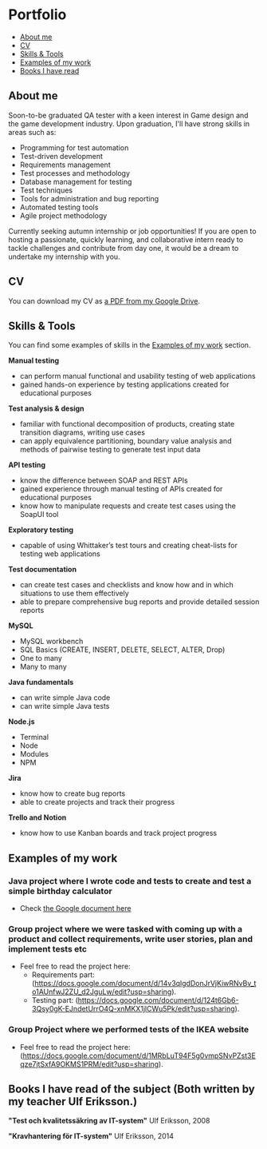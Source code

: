 # Portfolio
- [About me](#about-me)
- [CV](#cv)
- [Skills & Tools](#skills-&-tools)
- [Examples of my work](#examples-of-my-work)
- [Books I have read](#books-i-have-read)

## About me
Soon-to-be graduated QA tester with a keen interest in Game design and the game
development industry. Upon graduation, I'll have strong skills in areas such as: 
- Programming for test automation 
- Test-driven development 
- Requirements management 
- Test processes and methodology 
- Database management for testing 
- Test techniques 
- Tools for administration and bug reporting 
- Automated testing tools 
- Agile project methodology 

Currently seeking autumn internship or job opportunities! If you are open to hosting a
passionate, quickly learning, and collaborative intern ready to tackle challenges and
contribute from day one, it would be a dream to undertake my internship with you.


## CV
You can download my CV as [a PDF from my Google Drive](https://drive.google.com/file/d/1moscI2Y-epXyBcEMauRfp1zJvbYmcVnS/view?usp=sharing).

## Skills & Tools

You can find some examples of skills in the [Examples of my work](#examples-of-my-work) section.

__Manual testing__
  * can perform manual functional and usability testing of web applications
  * gained hands-on experience by testing applications created for educational purposes

__Test analysis & design__
  * familiar with functional decomposition of products, creating state transition diagrams, writing use cases
  * can apply equivalence partitioning, boundary value analysis and methods of pairwise testing to generate test input data

__API testing__
  * know the difference between SOAP and REST APIs
  * gained experience through manual testing of APIs created for educational purposes
  * know how to manipulate requests and create test cases using the SoapUI tool

__Exploratory testing__
  * capable of using Whittaker’s test tours and creating cheat-lists for testing web applications

__Test documentation__
  * can create test cases and checklists and know how and in which situations to use them effectively
  * able to prepare comprehensive bug reports and provide detailed session reports

__MySQL__
  * MySQL workbench
  * SQL Basics (CREATE, INSERT, DELETE, SELECT, ALTER, Drop)
  * One to many
  * Many to many

__Java fundamentals__
  * can write simple Java code
  * can write simple Java tests

__Node.js__
  * Terminal
  * Node
  * Modules
  * NPM

__Jira__
  * know how to create bug reports
  * able to create projects and track their progress

__Trello and Notion__
  * know how to use Kanban boards and track project progress


## Examples of my work

### Java project where I wrote code and tests to create and test a simple birthday calculator

- Check [the Google document here](https://docs.google.com/document/d/1tagPhrzeMygFmPnjJfQXlgWtMsIQMNL2/edit?usp=sharing&ouid=110271414961978608991&rtpof=true&sd=true)

### Group project where we were tasked with coming up with a product and collect requirements, write user stories, plan and implement tests etc

- Feel free to read the project here:
  * Requirements part: (https://docs.google.com/document/d/14v3qlgdDonJrVjKiwRNvBv_to1AUnfwJ2ZU_d2JguLw/edit?usp=sharing).
  * Testing part: (https://docs.google.com/document/d/124t6Gb6-3Qsy0gK-EJndetUrrO4Q-xnMKX1jlCWu5Pk/edit?usp=sharing).

### Group Project where we performed tests of the IKEA website
* Feel free to read the project here: (https://docs.google.com/document/d/1MRbLuT94F5g0vmpSNvPZst3Eqze7jtSxfA9OKMS1PRM/edit?usp=sharing).

## Books I have read of the subject (Both written by my teacher Ulf Eriksson.)
__"Test och kvalitetssäkring av IT-system"__ Ulf Eriksson, 2008

__"Kravhantering för IT-system"__ Ulf Eriksson, 2014
